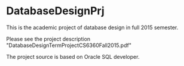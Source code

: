 # DatabaseDesignPrj
This is the academic project of database design in full 2015 semester.

Please see the project description "DatabaseDesignTermProjectCS6360Fall2015.pdf"

The project source is based on Oracle SQL developer.
